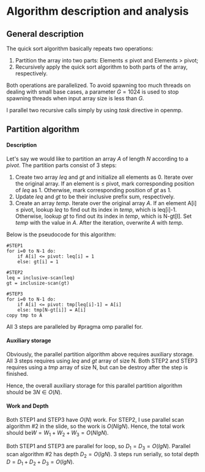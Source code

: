 # Algorithm description and analysis

## General description

The quick sort algorithm basically repeats two operations: 

1. Partition the array into two parts: Elements $\leq$ pivot and Elements $>$ pivot;
2. Recursively apply the quick sort algorithm to both parts of the array, respectively. 

Both operations are parallelized. To avoid spawning too much threads on dealing with small base cases, a parameter $G = 1024$ is used to stop spawning threads when input array size is less than $G$.

I parallel two recursive calls simply by using $task$ directive in openmp. 

## Partition algorithm

#### Description 

Let's say we would like to partition an array $A$ of length $N$ according to a $pivot$. The partition parts consist of 3 steps: 

1. Create two array $leq$ and $gt$ and initialize all elements as $0$. Iterate over the original array. If an element is $\leq$ pivot, mark corresponding position of $leq$ as 1. Otherwise, mark corresponding position of $gt$ as 1.
2. Update $leq$ and $gt$ to be their inclusive prefix sum, respectively.
3. Create an array $temp$. Iterate over the original array $A$. If an element A[i] $\leq$ pivot, lookup $leq$ to find out its index in $temp$, which is leq[i]-1. Otherwise, lookup $gt$ to find out its index in $temp$, which is N-gt[I]. Set $temp$ with the value in $A$. After the iteration, overwrite $A$ with $temp$.

Below is the pseudocode for this algorithm: 

````pseudocode
#STEP1
for i=0 to N-1 do:
	if A[i] <= pivot: leq[i] = 1
	else: gt[i] = 1
	
#STEP2
leq = inclusive-scan(leq)
gt = inclusize-scan(gt)

#STEP3
for i=0 to N-1 do:
	if A[i] <= pivot: tmp[leq[i]-1] = A[i]
	else: tmp[N-gt[i]] = A[i]
copy tmp to A
````

All 3 steps are paralleled by #pragma omp parallel for. 

#### Auxiliary storage

Obviously, the parallel partition algorithm above requires auxiliary storage. All 3 steps requires using $leq$ and $gt$ array of size N. Both STEP2 and STEP3 requires using a $tmp$ array of size N, but can be destroy after the step is finished. 

Hence, the overall auxiliary storage for this parallel partition algorithm should be $3N\in O(N)$.  

#### Work and Depth

Both STEP1 and STEP3 have $O(N)$ work. For STEP2, I use parallel scan algorithm #2 in the slide, so the work is $O(NlgN)$. Hence, the total work should be$W= W_1+W_2+W_3=O(NlgN)$. 

Both STEP1 and STEP3 are parallel for loop, so $D_1=D_3=O(lgN)$. Parallel scan algorithm #2 has depth $D_2=O(lgN)$. 3 steps run serially, so total depth $D=D_1+D_2+D_3=O(lgN)$. 

